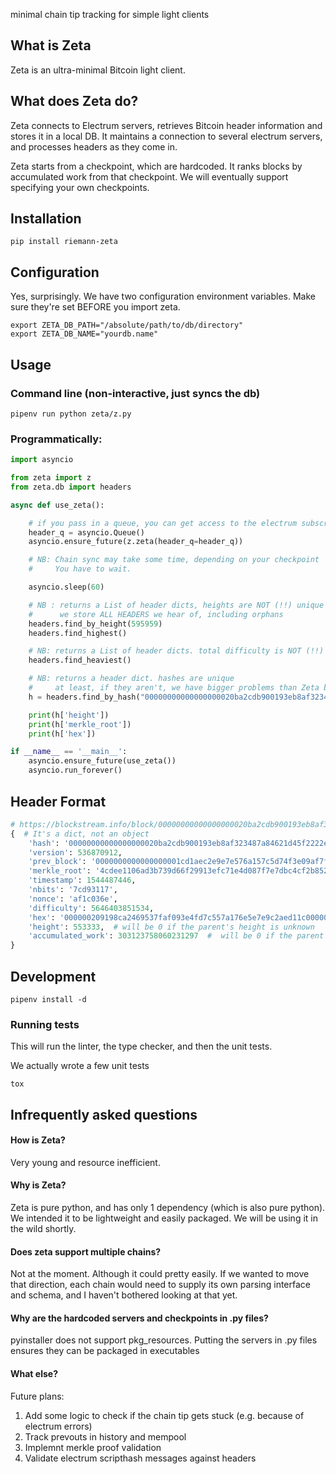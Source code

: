 minimal chain tip tracking for simple light clients

## What is Zeta

Zeta is an ultra-minimal Bitcoin light client.


## What does Zeta do?

Zeta connects to Electrum servers, retrieves Bitcoin header information and stores it in a local DB. It maintains a connection to several electrum servers, and processes headers as they come in.

Zeta starts from a checkpoint, which are hardcoded. It ranks blocks by accumulated work from that checkpoint. We will eventually support specifying your own checkpoints.


## Installation

```
pip install riemann-zeta
```

## Configuration

Yes, surprisingly. We have two configuration environment variables.
Make sure they're set BEFORE you import zeta.

```
export ZETA_DB_PATH="/absolute/path/to/db/directory"
export ZETA_DB_NAME="yourdb.name"
```

## Usage

### Command line (non-interactive, just syncs the db)
```
pipenv run python zeta/z.py
```

### Programmatically:
```python
import asyncio

from zeta import z
from zeta.db import headers

async def use_zeta():

    # if you pass in a queue, you can get access to the electrum subscription
    header_q = asyncio.Queue()
    asyncio.ensure_future(z.zeta(header_q=header_q))

    # NB: Chain sync may take some time, depending on your checkpoint
    #     You have to wait.

    asyncio.sleep(60)

    # NB : returns a List of header dicts, heights are NOT (!!) unique
    #      we store ALL HEADERS we hear of, including orphans
    headers.find_by_height(595959)  
    headers.find_highest()

    # NB: returns a List of header dicts. total difficulty is NOT (!!) unique
    headers.find_heaviest()

    # NB: returns a header dict. hashes are unique
    #     at least, if they aren't, we have bigger problems than Zeta breaking :)
    h = headers.find_by_hash("00000000000000000020ba2cdb900193eb8af323487a84621d45f2222e01f8c6")

    print(h['height'])
    print(h['merkle_root'])
    print(h['hex'])

if __name__ == '__main__':
    asyncio.ensure_future(use_zeta())
    asyncio.run_forever()
```


## Header Format

``` python
# https://blockstream.info/block/00000000000000000020ba2cdb900193eb8af323487a84621d45f2222e01f8c6
{  # It's a dict, not an object
    'hash': '00000000000000000020ba2cdb900193eb8af323487a84621d45f2222e01f8c6',
    'version': 536870912,
    'prev_block': '0000000000000000001cd1aec2e9e7e576a157c5d74f3e09af7f536924ca9891',
    'merkle_root': '4cdee1106ad3b739d66f29913efc71e4d087f7e7dbc4cf2b852532e078b43b1d',
    'timestamp': 1544487446,
    'nbits': '7cd93117',
    'nonce': 'af1c036e',
    'difficulty': 5646403851534,
    'hex': '000000209198ca2469537faf093e4fd7c557a176e5e7e9c2aed11c0000000000000000004cdee1106ad3b739d66f29913efc71e4d087f7e7dbc4cf2b852532e078b43b1d16020f5c7cd93117af1c036e',
    'height': 553333,  # will be 0 if the parent's height is unknown
    'accumulated_work': 303123758060231297  #  will be 0 if the parent's accumulated_work is unknown
}
```

## Development

```
pipenv install -d
```

### Running tests

This will run the linter, the type checker, and then the unit tests.

We actually wrote a few unit tests

```
tox
```

## Infrequently asked questions

#### How is Zeta?

Very young and resource inefficient.

#### Why is Zeta?

Zeta is pure python, and has only 1 dependency (which is also pure python). We intended it to be lightweight and easily packaged. We will be using it in the wild shortly.

#### Does zeta support multiple chains?

Not at the moment. Although it could pretty easily. If we wanted to move that direction, each chain would need to supply its own parsing interface and schema, and I haven't bothered looking at that yet.

#### Why are the hardcoded servers and checkpoints in .py files?

pyinstaller does not support pkg_resources. Putting the servers in .py files ensures they can be packaged in executables

#### What else?

Future plans:
1. Add some logic to check if the chain tip gets stuck (e.g. because of electrum errors)
1. Track prevouts in history and mempool
1. Implemnt merkle proof validation
1. Validate electrum scripthash messages against headers
